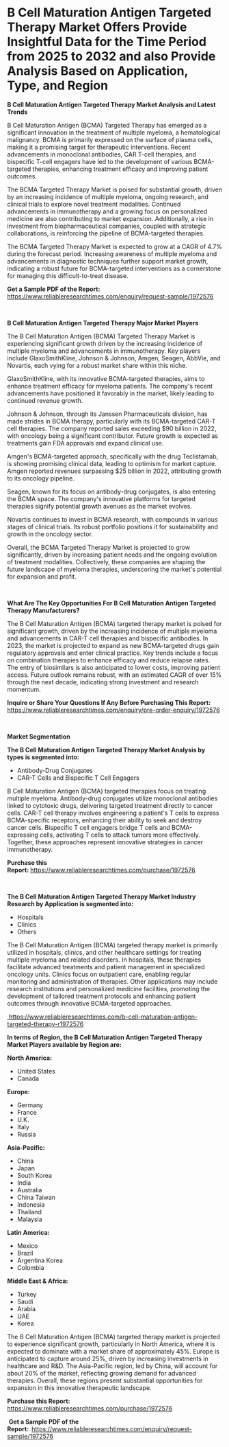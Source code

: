 <p><h1>B Cell Maturation Antigen Targeted Therapy Market Offers Provide Insightful Data for the Time Period from 2025 to 2032 and also Provide Analysis Based on Application, Type, and Region</h1></p><p><strong>B Cell Maturation Antigen Targeted Therapy Market Analysis and Latest Trends</strong></p>
<p><p>B Cell Maturation Antigen (BCMA) Targeted Therapy has emerged as a significant innovation in the treatment of multiple myeloma, a hematological malignancy. BCMA is primarily expressed on the surface of plasma cells, making it a promising target for therapeutic interventions. Recent advancements in monoclonal antibodies, CAR T-cell therapies, and bispecific T-cell engagers have led to the development of various BCMA-targeted therapies, enhancing treatment efficacy and improving patient outcomes.</p><p>The BCMA Targeted Therapy Market is poised for substantial growth, driven by an increasing incidence of multiple myeloma, ongoing research, and clinical trials to explore novel treatment modalities. Continued advancements in immunotherapy and a growing focus on personalized medicine are also contributing to market expansion. Additionally, a rise in investment from biopharmaceutical companies, coupled with strategic collaborations, is reinforcing the pipeline of BCMA-targeted therapies.</p><p>The BCMA Targeted Therapy Market is expected to grow at a CAGR of 4.7% during the forecast period. Increasing awareness of multiple myeloma and advancements in diagnostic techniques further support market growth, indicating a robust future for BCMA-targeted interventions as a cornerstone for managing this difficult-to-treat disease.</p></p>
<p><strong>Get a Sample PDF of the Report:&nbsp;</strong> <a href="https://www.reliableresearchtimes.com/enquiry/request-sample/1972576?utm_campaign=2719&utm_medium=2&utm_source=Github&utm_content=ia&utm_term=13042025&utm_id=b-cell-maturation-antigen-targeted-therapy">https://www.reliableresearchtimes.com/enquiry/request-sample/1972576</a></p>
<p>&nbsp;</p>
<p><strong>B Cell Maturation Antigen Targeted Therapy Major Market Players</strong></p>
<p><p>The B Cell Maturation Antigen (BCMA) Targeted Therapy Market is experiencing significant growth driven by the increasing incidence of multiple myeloma and advancements in immunotherapy. Key players include GlaxoSmithKline, Johnson & Johnson, Amgen, Seagen, AbbVie, and Novartis, each vying for a robust market share within this niche.</p><p>GlaxoSmithKline, with its innovative BCMA-targeted therapies, aims to enhance treatment efficacy for myeloma patients. The company's recent advancements have positioned it favorably in the market, likely leading to continued revenue growth.</p><p>Johnson & Johnson, through its Janssen Pharmaceuticals division, has made strides in BCMA therapy, particularly with its BCMA-targeted CAR-T cell therapies. The company reported sales exceeding $90 billion in 2022, with oncology being a significant contributor. Future growth is expected as treatments gain FDA approvals and expand clinical use.</p><p>Amgen's BCMA-targeted approach, specifically with the drug Teclistamab, is showing promising clinical data, leading to optimism for market capture. Amgen reported revenues surpassing $25 billion in 2022, attributing growth to its oncology pipeline.</p><p>Seagen, known for its focus on antibody-drug conjugates, is also entering the BCMA space. The company's innovative platforms for targeted therapies signify potential growth avenues as the market evolves.</p><p>Novartis continues to invest in BCMA research, with compounds in various stages of clinical trials. Its robust portfolio positions it for sustainability and growth in the oncology sector.</p><p>Overall, the BCMA Targeted Therapy Market is projected to grow significantly, driven by increasing patient needs and the ongoing evolution of treatment modalities. Collectively, these companies are shaping the future landscape of myeloma therapies, underscoring the market's potential for expansion and profit.</p></p>
<p>&nbsp;</p>
<p><strong>What Are The Key Opportunities For B Cell Maturation Antigen Targeted Therapy Manufacturers?</strong></p>
<p><p>The B Cell Maturation Antigen (BCMA) targeted therapy market is poised for significant growth, driven by the increasing incidence of multiple myeloma and advancements in CAR-T cell therapies and bispecific antibodies. In 2023, the market is projected to expand as new BCMA-targeted drugs gain regulatory approvals and enter clinical practice. Key trends include a focus on combination therapies to enhance efficacy and reduce relapse rates. The entry of biosimilars is also anticipated to lower costs, improving patient access. Future outlook remains robust, with an estimated CAGR of over 15% through the next decade, indicating strong investment and research momentum.</p></p>
<p><strong>Inquire or Share Your Questions If Any Before Purchasing This Report:</strong> <a href="https://www.reliableresearchtimes.com/enquiry/pre-order-enquiry/1972576?utm_campaign=2719&utm_medium=2&utm_source=Github&utm_content=ia&utm_term=13042025&utm_id=b-cell-maturation-antigen-targeted-therapy">https://www.reliableresearchtimes.com/enquiry/pre-order-enquiry/1972576</a></p>
<p>&nbsp;</p>
<p><strong>Market Segmentation</strong></p>
<p><strong>The B Cell Maturation Antigen Targeted Therapy Market Analysis by types is segmented into:</strong></p>
<p><ul><li>Antibody-Drug Conjugates</li><li>CAR-T Cells and Bispecific T Cell Engagers</li></ul></p>
<p><p>B Cell Maturation Antigen (BCMA) targeted therapies focus on treating multiple myeloma. Antibody-drug conjugates utilize monoclonal antibodies linked to cytotoxic drugs, delivering targeted treatment directly to cancer cells. CAR-T cell therapy involves engineering a patient's T cells to express BCMA-specific receptors, enhancing their ability to seek and destroy cancer cells. Bispecific T cell engagers bridge T cells and BCMA-expressing cells, activating T cells to attack tumors more effectively. Together, these approaches represent innovative strategies in cancer immunotherapy.</p></p>
<p><strong>Purchase this Report:&nbsp;</strong><a href="https://www.reliableresearchtimes.com/purchase/1972576?utm_campaign=2719&utm_medium=2&utm_source=Github&utm_content=ia&utm_term=13042025&utm_id=b-cell-maturation-antigen-targeted-therapy">https://www.reliableresearchtimes.com/purchase/1972576</a></p>
<p>&nbsp;</p>
<p><strong>The B Cell Maturation Antigen Targeted Therapy Market Industry Research by Application is segmented into:</strong></p>
<p><ul><li>Hospitals</li><li>Clinics</li><li>Others</li></ul></p>
<p><p>The B Cell Maturation Antigen (BCMA) targeted therapy market is primarily utilized in hospitals, clinics, and other healthcare settings for treating multiple myeloma and related disorders. In hospitals, these therapies facilitate advanced treatments and patient management in specialized oncology units. Clinics focus on outpatient care, enabling regular monitoring and administration of therapies. Other applications may include research institutions and personalized medicine facilities, promoting the development of tailored treatment protocols and enhancing patient outcomes through innovative BCMA-targeted approaches.</p></p>
<p><a href="https://www.reliableresearchtimes.com/b-cell-maturation-antigen-targeted-therapy-r1972576?utm_campaign=2719&utm_medium=2&utm_source=Github&utm_content=ia&utm_term=13042025&utm_id=b-cell-maturation-antigen-targeted-therapy">&nbsp;https://www.reliableresearchtimes.com/b-cell-maturation-antigen-targeted-therapy-r1972576</a></p>
<p><strong>In terms of Region, the B Cell Maturation Antigen Targeted Therapy Market Players available by Region are:</strong></p>
<p>
    <p> <strong> North America: </strong>
        <ul>
            <li>United States</li>
            <li>Canada</li>
        </ul>
        </p> 
    <p> <strong> Europe: </strong>
        <ul>
            <li>Germany</li>
            <li>France</li>
            <li>U.K.</li>
            <li>Italy</li>
            <li>Russia</li>
        </ul>
        </p> 
    <p> <strong> Asia-Pacific: </strong>
        <ul>
            <li>China</li>
            <li>Japan</li>
            <li>South Korea</li>
            <li>India</li>
            <li>Australia</li>
            <li>China Taiwan</li>
            <li>Indonesia</li>
            <li>Thailand</li>
            <li>Malaysia</li>
        </ul>
        </p> 
    <p> <strong> Latin America: </strong>
        <ul>
            <li>Mexico</li>
            <li>Brazil</li>
            <li>Argentina Korea</li>
            <li>Colombia</li>
        </ul>
        </p> 
    <p> <strong> Middle East & Africa: </strong>
        <ul>
            <li>Turkey</li>
            <li>Saudi</li>
            <li>Arabia</li>
            <li>UAE</li>
            <li>Korea</li>
        </ul>
    </p>
    </p>
<p><p>The B Cell Maturation Antigen (BCMA) targeted therapy market is projected to experience significant growth, particularly in North America, where it is expected to dominate with a market share of approximately 45%. Europe is anticipated to capture around 25%, driven by increasing investments in healthcare and R&D. The Asia-Pacific region, led by China, will account for about 20% of the market, reflecting growing demand for advanced therapies. Overall, these regions present substantial opportunities for expansion in this innovative therapeutic landscape.</p></p>
<p><strong>Purchase this Report: </strong><a href="https://www.reliableresearchtimes.com/purchase/1972576?utm_campaign=2719&utm_medium=2&utm_source=Github&utm_content=ia&utm_term=13042025&utm_id=b-cell-maturation-antigen-targeted-therapy">https://www.reliableresearchtimes.com/purchase/1972576</a></p>
<p>&nbsp;<strong>Get a Sample PDF of the Report:&nbsp;&nbsp;</strong><a href="https://www.reliableresearchtimes.com/enquiry/request-sample/1972576?utm_campaign=2719&utm_medium=2&utm_source=Github&utm_content=ia&utm_term=13042025&utm_id=b-cell-maturation-antigen-targeted-therapy">https://www.reliableresearchtimes.com/enquiry/request-sample/1972576</a></p>
<p><strong></strong></p>
<p><p></p><p></p><p></p></p>